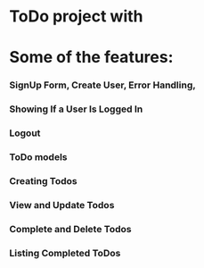 # ToDo project with
# Some of the features:
  ### SignUp Form, Create User, Error Handling,
  ### Showing If a User Is Logged In
  ### Logout
  ### ToDo models
  ### Creating Todos
  ### View and Update Todos
  ### Complete and Delete Todos
  ### Listing Completed ToDos
